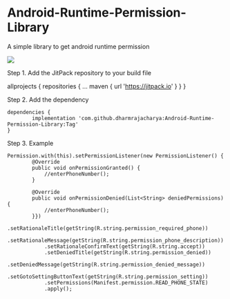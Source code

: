 # Android-Runtime-Permission-Library
A simple library to get android runtime permission

[![](https://jitpack.io/v/dharmrajacharya/Android-Runtime-Permission-Library.svg)](https://jitpack.io/#dharmrajacharya/Android-Runtime-Permission-Library)

 Step 1. Add the JitPack repository to your build file 
 
 allprojects {
		repositories {
			...
			maven { url 'https://jitpack.io' }
		}
	}
  
  

Step 2. Add the dependency

	dependencies {
	        implementation 'com.github.dharmrajacharya:Android-Runtime-Permission-Library:Tag'
	}
	
Step 3. Example
	
	Permission.with(this).setPermissionListener(new PermissionListener() {
            @Override
            public void onPermissionGranted() {
                //enterPhoneNumber();
            }

            @Override
            public void onPermissionDenied(List<String> deniedPermissions) {
                //enterPhoneNumber();
            }})
                .setRationaleTitle(getString(R.string.permission_required_phone))
                .setRationaleMessage(getString(R.string.permission_phone_description))
                .setRationaleConfirmText(getString(R.string.accept))
                .setDeniedTitle(getString(R.string.permission_denied))
                .setDeniedMessage(getString(R.string.permission_denied_message))
                .setGotoSettingButtonText(getString(R.string.permission_setting))
                .setPermissions(Manifest.permission.READ_PHONE_STATE)
                .apply();


